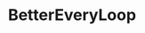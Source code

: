 ---
title: BetterEveryLoop
crosslinks:
- livven
- gifs
- funny
- Unexpected
- WhyWereTheyFilming
- Whatcouldgowrong
- noisygifs
- oddlysatisfying
- aww
- instant_regret
- gaming
- HadToHurt
- nevertellmetheodds
- reallifedoodles
- therewasanattempt
- perfectloops
- UNBGBBIIVCHIDCTIICBG
- videos
- xkcd
- sports
---